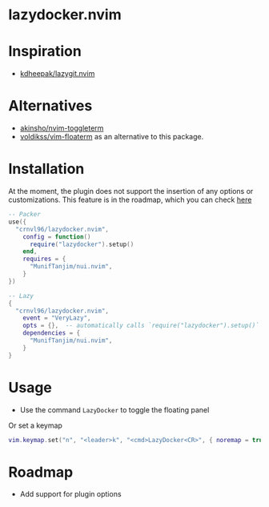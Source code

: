 # lazydocker.nvim

# Inspiration

 - [kdheepak/lazygit.nvim](kdheepak/lazygit.nvim)

# Alternatives

- [akinsho/nvim-toggleterm](https://github.com/akinsho/nvim-toggleterm.lua#custom-terminals)
- [voldikss/vim-floaterm](https://github.com/voldikss/vim-floaterm) as an alternative to this package.

# Installation

At the moment, the plugin does not support the insertion of any options or customizations. This feature is in the roadmap, which you can check [here](#Roadmap)

```lua
-- Packer
use({
  "crnvl96/lazydocker.nvim",
    config = function()
      require("lazydocker").setup()
    end,
    requires = {
      "MunifTanjim/nui.nvim",
    }
})

-- Lazy
{
  "crnvl96/lazydocker.nvim",
    event = "VeryLazy",
    opts = {},  -- automatically calls `require("lazydocker").setup()`
    dependencies = {
      "MunifTanjim/nui.nvim",
    }
}
```

# Usage

- Use the command `LazyDocker` to toggle the floating panel

Or set a keymap

```lua
vim.keymap.set("n", "<leader>k", "<cmd>LazyDocker<CR>", { noremap = true, silent = true })
```

# Roadmap

- Add support for plugin options
